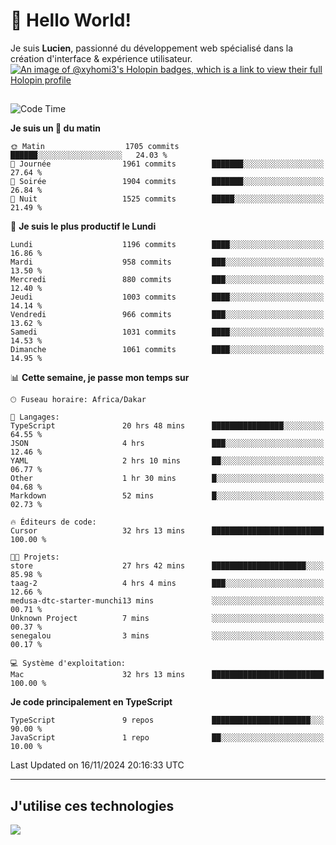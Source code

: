 # 👋 Hello World!

Je suis **Lucien**, passionné du développement web spécialisé dans la création d'interface & expérience utilisateur.
[![An image of @xyhomi3's Holopin badges, which is a link to view their full Holopin profile](https://holopin.me/xyhomi3)](https://holopin.io/@xyhomi3)

##

<!--START_SECTION:waka-->
![Code Time](http://img.shields.io/badge/Code%20Time-2%2C544%20hrs%204%20mins-blue)

**Je suis un 🐤 du matin** 

```text
🌞 Matin                  1705 commits        ██████░░░░░░░░░░░░░░░░░░░   24.03 % 
🌆 Journée                1961 commits        ███████░░░░░░░░░░░░░░░░░░   27.64 % 
🌃 Soirée                 1904 commits        ███████░░░░░░░░░░░░░░░░░░   26.84 % 
🌙 Nuit                   1525 commits        █████░░░░░░░░░░░░░░░░░░░░   21.49 % 
```
📅 **Je suis le plus productif le Lundi** 

```text
Lundi                    1196 commits        ████░░░░░░░░░░░░░░░░░░░░░   16.86 % 
Mardi                    958 commits         ███░░░░░░░░░░░░░░░░░░░░░░   13.50 % 
Mercredi                 880 commits         ███░░░░░░░░░░░░░░░░░░░░░░   12.40 % 
Jeudi                    1003 commits        ████░░░░░░░░░░░░░░░░░░░░░   14.14 % 
Vendredi                 966 commits         ███░░░░░░░░░░░░░░░░░░░░░░   13.62 % 
Samedi                   1031 commits        ████░░░░░░░░░░░░░░░░░░░░░   14.53 % 
Dimanche                 1061 commits        ████░░░░░░░░░░░░░░░░░░░░░   14.95 % 
```


📊 **Cette semaine, je passe mon temps sur** 

```text
🕑︎ Fuseau horaire: Africa/Dakar

💬 Langages: 
TypeScript               20 hrs 48 mins      ████████████████░░░░░░░░░   64.55 % 
JSON                     4 hrs               ███░░░░░░░░░░░░░░░░░░░░░░   12.46 % 
YAML                     2 hrs 10 mins       ██░░░░░░░░░░░░░░░░░░░░░░░   06.77 % 
Other                    1 hr 30 mins        █░░░░░░░░░░░░░░░░░░░░░░░░   04.68 % 
Markdown                 52 mins             █░░░░░░░░░░░░░░░░░░░░░░░░   02.73 % 

🔥 Éditeurs de code: 
Cursor                   32 hrs 13 mins      █████████████████████████   100.00 % 

🐱‍💻 Projets: 
store                    27 hrs 42 mins      █████████████████████░░░░   85.98 % 
taag-2                   4 hrs 4 mins        ███░░░░░░░░░░░░░░░░░░░░░░   12.66 % 
medusa-dtc-starter-munchi13 mins             ░░░░░░░░░░░░░░░░░░░░░░░░░   00.71 % 
Unknown Project          7 mins              ░░░░░░░░░░░░░░░░░░░░░░░░░   00.37 % 
senegalou                3 mins              ░░░░░░░░░░░░░░░░░░░░░░░░░   00.17 % 

💻 Système d'exploitation: 
Mac                      32 hrs 13 mins      █████████████████████████   100.00 % 
```

**Je code principalement en TypeScript** 

```text
TypeScript               9 repos             ██████████████████████░░░   90.00 % 
JavaScript               1 repo              ██░░░░░░░░░░░░░░░░░░░░░░░   10.00 % 
```




 Last Updated on 16/11/2024 20:16:33 UTC
<!--END_SECTION:waka-->
---

## J'utilise ces technologies

<p align="left">
  <a href="https://skillicons.dev">
    <img src="https://skillicons.dev/icons?i=ts,js,md,scss,tailwind,react,docker,express,astro,vite,nextjs,vercel,figma,ableton" />
  </a>
</p>

